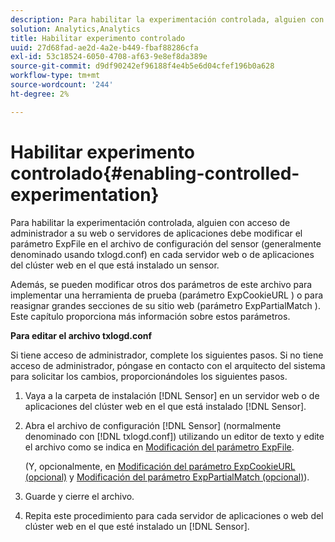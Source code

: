 ```yaml
---
description: Para habilitar la experimentación controlada, alguien con acceso de administrador a su web o servidores de aplicaciones debe modificar el parámetro ExpFile en el archivo de configuración del sensor (generalmente denominado usando txlogd.conf) en cada servidor web o de aplicaciones del clúster web en el que está instalado un sensor.
solution: Analytics,Analytics
title: Habilitar experimento controlado
uuid: 27d68fad-ae2d-4a2e-b449-fbaf88286cfa
exl-id: 53c18524-6050-4708-af63-9e8ef8da389e
source-git-commit: d9df90242ef96188f4e4b5e6d04cfef196b0a628
workflow-type: tm+mt
source-wordcount: '244'
ht-degree: 2%

---
```


# Habilitar experimento controlado{#enabling-controlled-experimentation}

Para habilitar la experimentación controlada, alguien con acceso de administrador a su web o servidores de aplicaciones debe modificar el parámetro ExpFile en el archivo de configuración del sensor (generalmente denominado usando txlogd.conf) en cada servidor web o de aplicaciones del clúster web en el que está instalado un sensor.

Además, se pueden modificar otros dos parámetros de este archivo para implementar una herramienta de prueba (parámetro ExpCookieURL ) o para reasignar grandes secciones de su sitio web (parámetro ExpPartialMatch ). Este capítulo proporciona más información sobre estos parámetros.

**Para editar el archivo txlogd.conf**

Si tiene acceso de administrador, complete los siguientes pasos. Si no tiene acceso de administrador, póngase en contacto con el arquitecto del sistema para solicitar los cambios, proporcionándoles los siguientes pasos.

1. Vaya a la carpeta de instalación [!DNL Sensor] en un servidor web o de aplicaciones del clúster web en el que está instalado [!DNL Sensor].
1. Abra el archivo de configuración [!DNL Sensor] (normalmente denominado con [!DNL txlogd.conf]) utilizando un editor de texto y edite el archivo como se indica en [Modificación del parámetro ExpFile](../../../home/c-undst-ctrld-exp/t-en-ctrld-exp/c-mod-expfile-prm.md#concept-25232b386a654870becc789d4f1fcc28).

   (Y, opcionalmente, en [Modificación del parámetro ExpCookieURL (opcional)](../../../home/c-undst-ctrld-exp/t-en-ctrld-exp/c-mod-expckurl-prm.md#concept-215bf86bab4e4ec0b0cc803ec48a8fcf) y [Modificación del parámetro ExpPartialMatch (opcional)](../../../home/c-undst-ctrld-exp/t-en-ctrld-exp/c-mod-expplmth-prm.md#concept-9c817c4c49b74287b0f70d6a1a37655e)).

1. Guarde y cierre el archivo.
1. Repita este procedimiento para cada servidor de aplicaciones o web del clúster web en el que esté instalado un [!DNL Sensor].
